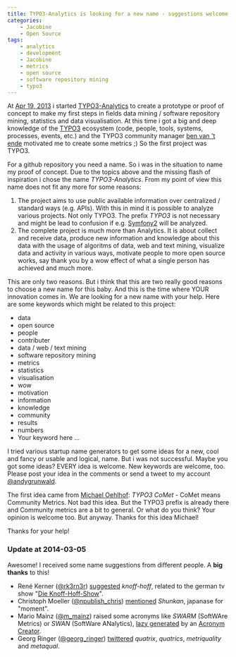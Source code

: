 ```yaml
---
title: TYPO3-Analytics is looking for a new name - suggestions welcome!
categories:
    - Jacobine
    - Open Source
tags:
    - analytics
    - development
    - Jacobine
    - metrics
    - open source
    - software repository mining
    - typo3
---
```

At [Apr 19, 2013](https://github.com/andygrunwald/TYPO3-Analytics/commit/b44dd91e359ad55478919cc94278d26fffbdde03) i started [TYPO3-Analytics](https://github.com/andygrunwald/TYPO3-Analytics) to create a prototype or proof of concept to make my first steps in fields data mining / software repository mining, statistics and data visualisation.
At this time i got a big and deep knowledge of the [TYPO3](http://typo3.org/) ecosystem (code, people, tools, systems, processes, events, etc.) and the TYPO3 community manager [ben van 't ende](http://ben.vanten.de/) motivated me to create some metrics ;)
So the first project was TYPO3.

For a github repository you need a name.
So i was in the situation to name my proof of concept.
Due to the topics above and the missing flash of inspiration i chose the name *TYPO3-Analytics*.
From my point of view this name does not fit any more for some reasons:

1. The project aims to use public available information over centralized / standard ways (e.g. APIs). With this in mind it is possible to analyze various projects. Not only TYPO3. The prefix *TYPO3* is not necessary and might be lead to confusion if e.g. [Symfony2](https://github.com/symfony/symfony) will be analyzed.
2. The complete project is much more than Analytics. It is about collect and receive data, produce new information and knowledge about this data with the usage of algoritms of data, web and text mining, visualize data and activity in various ways, motivate people to more open source works, say thank you by a wow effect of what a single person has achieved and much more.

This are only two reasons.
But i think that this are two really good reasons to choose a new name for this baby.
And this is the time where YOUR innovation comes in.
We are looking for a new name with your help.
Here are some keywords which might be related to this project:

* data
* open source
* people
* contributer
* data / web / text mining
* software repository mining
* metrics
* statistics
* visualisation
* wow
* motivation
* information
* knowledge
* community
* results
* numbers
* Your keyword here ...

I tried various startup name generators to get some ideas for a new, cool and fancy or usable and logical, name.
But i was not successful.
Maybe you got some ideas?
EVERY idea is welcome.
New keywords are welcome, too.
Please post your idea in the comments or send a tweet to my account [@andygrunwald](https://twitter.com/andygrunwald).

The first idea came from [Michael Oehlhof](https://twitter.com/michadu_typo3): *TYPO3 CoMet* - CoMet means Community Metrics.
Not bad this idea.
But the TYPO3 prefix is already there and Community metrics are a bit to general.
Or what do you think? Your opinion is welcome too.
But anyway.
Thanks for this idea Michael!

Thanks for your help!

### Update at 2014-03-05

Awesome! I received some name suggestions from different people.
A **big thanks** to this!

* René Kerner ([@rk3rn3r](https://twitter.com/rk3rn3r)) [suggested](https://twitter.com/rk3rn3r/status/440604026368180224) *knoff-hoff*, related to the german tv show "[Die Knoff-Hoff-Show](http://de.wikipedia.org/wiki/Die_Knoff-Hoff-Show)".
* Christoph Moeller ([@npublish_chris](https://twitter.com/npublish_chris)) [mentioned](https://twitter.com/npublish_chris/status/440969565472698368) *Shunkan*, japanase for "moment".
* Mario Mainz ([@m_mainz](https://twitter.com/m_mainz)) raised some acronyms like *SWARM* (SoftWAre Metrics) or *SWAN* (SoftWare ANalytics), [lazy generated](https://twitter.com/m_mainz/status/440972275597066241) by an [Acronym Creator](http://acronymcreator.net/ace.py).
* Georg Ringer ([@georg_ringer](https://twitter.com/georg_ringer[)) [twittered](https://twitter.com/georg_ringer/status/441263913896644608) *quatrix*, *quatrics*, *metriquality* and *metaqual*.